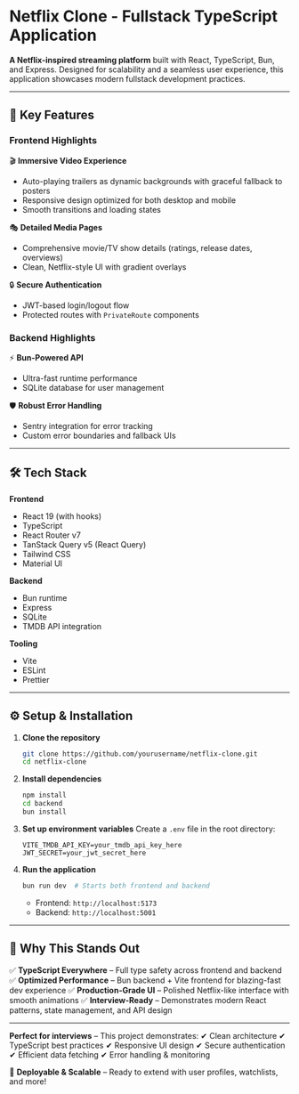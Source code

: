 # Netflix Clone - Fullstack TypeScript Application

**A Netflix-inspired streaming platform** built with React, TypeScript, Bun, and Express. Designed for scalability and a seamless user experience, this application showcases modern fullstack development practices.

---

## 🚀 **Key Features**

### **Frontend Highlights**
🎬 **Immersive Video Experience**
- Auto-playing trailers as dynamic backgrounds with graceful fallback to posters
- Responsive design optimized for both desktop and mobile
- Smooth transitions and loading states

🎭 **Detailed Media Pages**
- Comprehensive movie/TV show details (ratings, release dates, overviews)
- Clean, Netflix-style UI with gradient overlays

🔒 **Secure Authentication**
- JWT-based login/logout flow
- Protected routes with `PrivateRoute` components

### **Backend Highlights**
⚡ **Bun-Powered API**
- Ultra-fast runtime performance
- SQLite database for user management

🛡️ **Robust Error Handling**
- Sentry integration for error tracking
- Custom error boundaries and fallback UIs

---

## 🛠️ **Tech Stack**

**Frontend**
- React 19 (with hooks)
- TypeScript
- React Router v7
- TanStack Query v5 (React Query)
- Tailwind CSS
- Material UI

**Backend**
- Bun runtime
- Express
- SQLite
- TMDB API integration

**Tooling**
- Vite
- ESLint
- Prettier

---

## ⚙️ **Setup & Installation**

1. **Clone the repository**
   ```bash
   git clone https://github.com/yourusername/netflix-clone.git
   cd netflix-clone
   ```

2. **Install dependencies**
   ```bash
   npm install
   cd backend
   bun install
   ```

3. **Set up environment variables**
   Create a `.env` file in the root directory:
   ```env
   VITE_TMDB_API_KEY=your_tmdb_api_key_here
   JWT_SECRET=your_jwt_secret_here
   ```

4. **Run the application**
   ```bash
   bun run dev  # Starts both frontend and backend
   ```
   - Frontend: `http://localhost:5173`
   - Backend: `http://localhost:5001`

---

## 📌 **Why This Stands Out**

✅ **TypeScript Everywhere** – Full type safety across frontend and backend
✅ **Optimized Performance** – Bun backend + Vite frontend for blazing-fast dev experience
✅ **Production-Grade UI** – Polished Netflix-like interface with smooth animations
✅ **Interview-Ready** – Demonstrates modern React patterns, state management, and API design

---

**Perfect for interviews** – This project demonstrates:
✔ Clean architecture
✔ TypeScript best practices
✔ Responsive UI design
✔ Secure authentication
✔ Efficient data fetching
✔ Error handling & monitoring

🚀 **Deployable & Scalable** – Ready to extend with user profiles, watchlists, and more!
